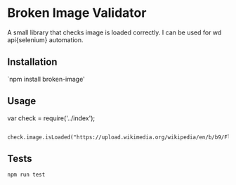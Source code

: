 Broken Image Validator
=========
A small library that checks image is loaded correctly. I can be used for wd api{selenium} automation. 

## Installation

  `npm install broken-image'

## Usage

var check = require('../index');
         
        check.image.isLoaded("https://upload.wikimedia.org/wikipedia/en/b/b9/Flag_of_Australia.svg")


## Tests

  `npm run test`
